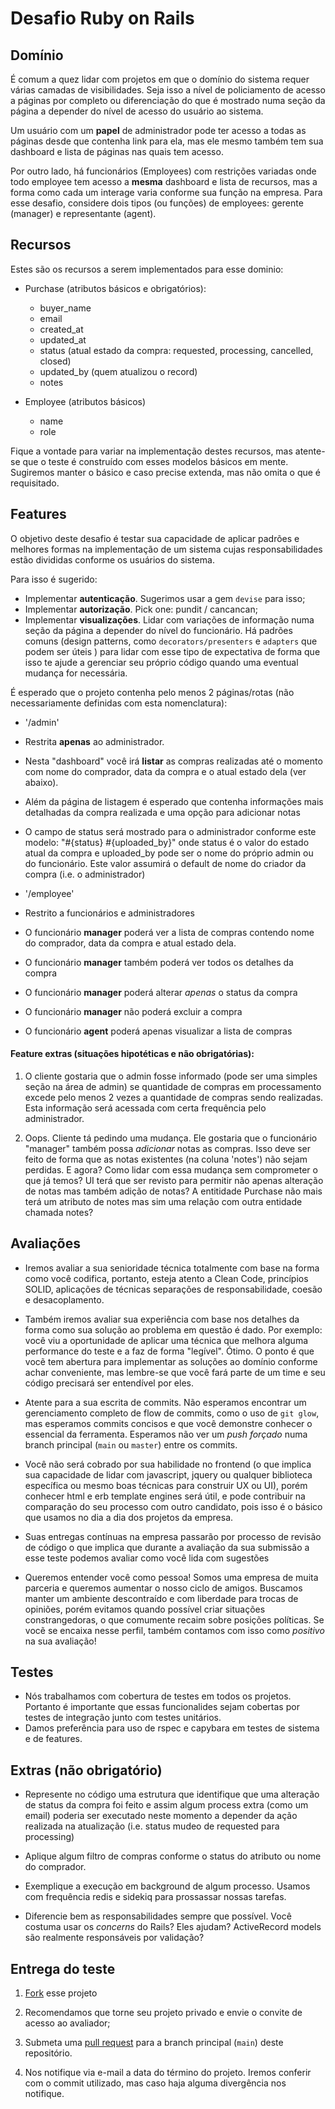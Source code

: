 # Desafio Ruby on Rails

## Domínio

É comum a quez lidar com projetos em que o domínio do sistema requer várias camadas de visibilidades. Seja isso a nível de policiamento de acesso a páginas por completo ou diferenciação do que é mostrado numa seção da página a depender do nível de acesso do usuário ao sistema.

Um usuário com um **papel** de administrador pode ter acesso a todas as páginas desde que contenha link para ela, mas ele mesmo também tem sua dashboard e lista de páginas nas quais tem acesso.

Por outro lado, há funcionários (Employees) com restrições variadas onde todo employee tem acesso a **mesma** dashboard e lista de recursos, mas a forma como cada um interage varia conforme sua função na empresa. Para esse desafio, considere dois tipos (ou funções) de employees: gerente (manager) e representante (agent).

## Recursos

Estes são os recursos a serem implementados para esse dominio:

* Purchase (atributos básicos e obrigatórios):
  * buyer_name
  * email
  * created_at
  * updated_at
  * status (atual estado da compra: requested, processing, cancelled, closed)
  * updated_by (quem atualizou o record)
  * notes

* Employee (atributos básicos)
  * name
  * role


Fique a vontade para variar na implementação destes recursos, mas atente-se que o teste é construído com esses modelos básicos em mente. Sugiremos manter o básico e caso precise extenda, mas não omita o que é requisitado.

## Features

O objetivo deste desafio é testar sua capacidade de aplicar padrões e melhores formas na implementação de um sistema cujas responsabilidades estão divididas conforme os usuários do sistema.

Para isso é sugerido:

* Implementar **autenticação**. Sugerimos usar a gem `devise` para isso;
* Implementar **autorização**. Pick one: pundit / cancancan;
* Implementar **visualizações**. Lidar com variações de informação numa seção da página a depender do nível do funcionário. Há padrões comuns (design patterns, como `decorators/presenters` e `adapters` que podem ser úteis ) para lidar com esse tipo de expectativa de forma que isso te ajude a gerenciar seu próprio código quando uma eventual mudança for necessária.

É esperado que o projeto contenha pelo menos 2 páginas/rotas (não necessariamente definidas com esta nomenclatura):

* '/admin'
 * Restrita **apenas** ao administrador.
 * Nesta "dashboard" você irá **listar** as compras realizadas até o momento com nome do comprador, data da compra e o atual estado dela (ver abaixo).
 * Além da página de listagem é esperado que contenha informações mais detalhadas da compra realizada e uma opção para adicionar notas
 * O campo de status será mostrado para o administrador conforme este modelo: "#{status} #{uploaded_by}" onde status é o valor do estado atual da compra e uploaded_by pode ser o nome do próprio admin ou do funcionário. Este valor assumirá o default de nome do criador da compra (i.e. o administrador)

* '/employee'
 * Restrito a funcionários e administradores
 * O funcionário **manager** poderá ver a lista de compras contendo nome do comprador, data da compra e atual estado dela.
 * O funcionário **manager** também poderá ver todos os detalhes da compra
 * O funcionário **manager** poderá alterar *apenas* o status da compra
 * O funcionário **manager** não poderá excluir a compra
 * O funcionário **agent** poderá apenas visualizar a lista de compras

#### Feature extras (situações hipotéticas e não obrigatórias):

1. O cliente gostaria que o admin fosse informado (pode ser uma simples seção na área de admin) se quantidade de compras em processamento excede pelo menos 2 vezes a quantidade de compras sendo realizadas. Esta informação será acessada com certa frequência pelo administrador.

2. Oops. Cliente tá pedindo uma mudança. Ele gostaria que o funcionário "manager" também possa *adicionar* notas as compras. Isso deve ser feito de forma que as notas existentes (na coluna 'notes') não sejam perdidas. E agora? Como lidar com essa mudança sem comprometer o que já temos? UI terá que ser revisto para permitir não apenas alteração de notas mas também adição de notas? A entitidade Purchase não mais terá um atributo de notes mas sim uma relação com outra entidade chamada notes?

## Avaliações

* Iremos avaliar a sua senioridade técnica totalmente com base na forma como você codifica, portanto, esteja atento a Clean Code, princípios SOLID, aplicações de técnicas separações de responsabilidade, coesão e desacoplamento.

* Também iremos avaliar sua experiência com base nos detalhes da forma como sua solução ao problema em questão é dado. Por exemplo: você viu a oportunidade de aplicar uma técnica que melhora alguma performance do teste e a faz de forma "legível". Ótimo. O ponto é que vocẽ tem abertura para implementar as soluções ao domínio conforme achar conveniente, mas lembre-se que você fará parte de um time e seu código precisará ser entendível por eles.

* Atente para a sua escrita de commits. Não esperamos encontrar um gerenciamento completo de flow de commits, como o uso de `git glow`, mas esperamos commits concisos e que você demonstre conhecer o essencial da ferramenta. Esperamos não ver um *push forçado* numa branch principal (`main` ou `master`) entre os commits.

* Você não será cobrado por sua habilidade no frontend (o que implica sua capacidade de lidar com javascript, jquery ou qualquer biblioteca específica ou mesmo boas técnicas para construir UX ou UI), porém conhecer html e erb template engines será útil, e pode contribuir na comparação do seu processo com outro candidato, pois isso é o básico que usamos no dia a dia dos projetos da empresa.

* Suas entregas contínuas na empresa passarão por processo de revisão de código o que implica que durante a avaliação da sua submissão a esse teste podemos avaliar como você lida com sugestões

* Queremos entender você como pessoa! Somos uma empresa de muita parceria e queremos aumentar o nosso ciclo de amigos. Buscamos manter um ambiente descontraído e com liberdade para trocas de opiniões, porém evitamos quando possível criar situações constrangedoras, o que comumente recaim sobre posições políticas. Se vocẽ se encaixa nesse perfil, também contamos com isso como *positivo* na sua avaliação!

## Testes

* Nós trabalhamos com cobertura de testes em todos os projetos. Portanto é importante que essas funcionalides sejam cobertas por testes de integração junto com testes unitários.
* Damos preferência para uso de rspec e capybara em testes de sistema e de features.

## Extras (não obrigatório)

* Represente no código uma estrutura que identifique que uma alteração de status da compra foi feito e assim algum process extra (como um email) poderia ser executado neste momento a depender da ação realizada na atualização (i.e. status mudeo de requested para processing)

* Aplique algum filtro de compras conforme o status do atributo ou nome do comprador.

* Exemplique a execução em background de algum processo. Usamos com frequência redis e sidekiq para prossassar nossas tarefas.

* Diferencie bem as responsabilidades sempre que possível. Você costuma usar os *concerns* do Rails? Eles ajudam? ActiveRecord models são realmente responsáveis por validação?


## Entrega do teste

1. [Fork](https://docs.github.com/en/github/getting-started-with-github/quickstart/fork-a-repo) esse projeto

2. Recomendamos que torne seu projeto privado e envie o convite de acesso ao avaliador;

3. Submeta uma [pull request](https://docs.github.com/en/github/collaborating-with-pull-requests/proposing-changes-to-your-work-with-pull-requests/about-pull-requests) para a branch principal (`main`) deste repositório.

4. Nos notifique via e-mail a data do término do projeto. Iremos conferir com o commit utilizado, mas caso haja alguma divergência nos notifique.

